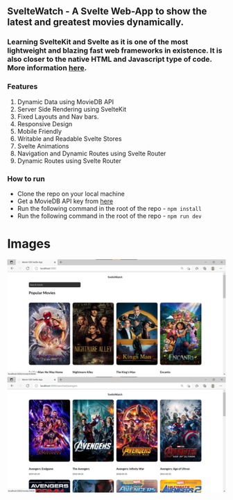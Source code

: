 ## SvelteWatch - A Svelte Web-App to show the latest and greatest movies dynamically.

### Learning SvelteKit and Svelte as it is one of the most lightweight and blazing fast web frameworks in existence. It is also closer to the native HTML and Javascript type of code. More information [here](https://svelte.dev/docs/getting-started).

### Features

1. Dynamic Data using MovieDB API
2. Server Side Rendering using SvelteKit
3. Fixed Layouts and Nav bars.
4. Responsive Design
5. Mobile Friendly
6. Writable and Readable Svelte Stores
7. Svelte Animations
8. Navigation and Dynamic Routes using Svelte Router
9. Dynamic Routes using Svelte Router

### How to run

- Clone the repo on your local machine
- Get a MovieDB API key from [here](https://www.themoviedb.org/settings/api)
- Run the following command in the root of the repo - `npm install`
- Run the following command in the root of the repo - `npm run dev`

# Images

<img src="img2.png" alt="img2" width="600"/>
<img src="img1.png" alt="img1" width="600"/>

